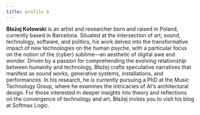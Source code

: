 ```yaml
---
title: profile b
---
```


**Błażej Kotowski** is an artist and researcher born and raised in Poland, currently based in Barcelona. Situated at the intersection of art, sound, technology, software, and politics, his work delves into the transformative impact of new technologies on the human psyche, with a particular focus on the notion of the (cyber) sublime—an aesthetic of digital awe and wonder. Driven by a passion for comprehending the evolving relationship between humanity and technology, Błażej crafts speculative narratives that manifest as sound works, generative systems, installations, and performances. In his research, he is currently pursuing a PhD at the Music Technology Group, where he examines the intricacies of AI's architectural design. For those interested in deeper insights into theory and reflections on the convergence of technology and art, Błażej invites you to visit his blog at Softmax Logic.
